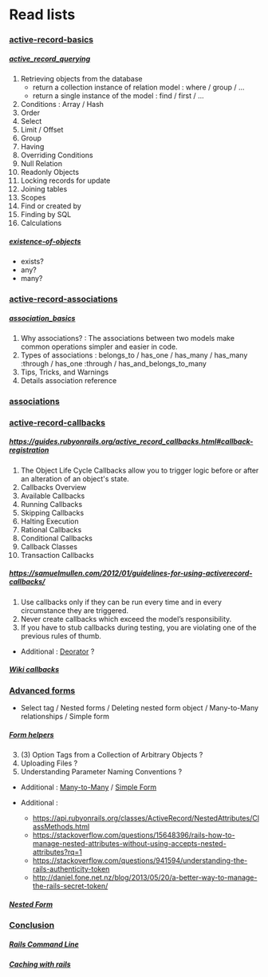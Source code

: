 # Read lists

### [active-record-basics](https://www.theodinproject.com/courses/ruby-on-rails/lessons/active-record-queries#querying-basics)
##### [active_record_querying](https://guides.rubyonrails.org/active_record_querying.html)
1. Retrieving objects from the database
    - return a collection instance of relation model : where / group / ...
    - return a single instance of the model : find / first / ...
2. Conditions : Array / Hash
3. Order
4. Select
5. Limit / Offset
6. Group
7. Having
8. Overriding Conditions
9. Null Relation
10. Readonly Objects
11. Locking records for update
12. Joining tables
14. Scopes
18. Find or created by
19. Finding by SQL
21. Calculations

##### [existence-of-objects](https://guides.rubyonrails.org/active_record_querying.html#existence-of-objects)
- exists?
- any?
- many?

### [active-record-associations](https://www.theodinproject.com/courses/ruby-on-rails/lessons/active-record-associations)
##### [association_basics](https://guides.rubyonrails.org/association_basics.html)
1. Why associations? : The associations between two models make common operations simpler and easier in code.
2. Types of associations : belongs_to / has_one / has_many / has_many :through / has_one :through / has_and_belongs_to_many
3. Tips, Tricks, and Warnings
4. Details association reference

### [associations](https://www.theodinproject.com/courses/ruby-on-rails/lessons/associations)

### [active-record-callbacks](https://www.theodinproject.com/courses/ruby-on-rails/lessons/active-record-callbacks)
##### https://guides.rubyonrails.org/active_record_callbacks.html#callback-registration
1. The Object Life Cycle
Callbacks allow you to trigger logic before or after an alteration of an object's state.
2. Callbacks Overview
3. Available Callbacks
4. Running Callbacks
5. Skipping Callbacks
6. Halting Execution
7. Rational Callbacks
8. Conditional Callbacks
9. Callback Classes
10. Transaction Callbacks

##### https://samuelmullen.com/2012/01/guidelines-for-using-activerecord-callbacks/
1. Use callbacks only if they can be run every time and in every circumstance they are triggered.
2. Never create callbacks which exceed the model’s responsibility.
3. If you have to stub callbacks during testing, you are violating one of the previous rules of thumb.
+ Additional : [Deorator](https://samuelmullen.com/2011/12/sending-notifications-using-decorators-instead-of-callbacks/) ?

##### [Wiki callbacks](https://en.wikibooks.org/wiki/Ruby_on_Rails/ActiveRecord/Callbacks)


### [Advanced forms](https://www.theodinproject.com/courses/ruby-on-rails/lessons/advanced-forms)
+ Select tag / Nested forms / Deleting nested form object / Many-to-Many relationships / Simple form
##### [Form helpers](https://guides.rubyonrails.org/form_helpers.html)
3. (3) Option Tags from a Collection of Arbitrary Objects ?
5. Uploading Files ?
7. Understanding Parameter Naming Conventions ?
+ Additional : [Many-to-Many](https://thoughtbot.com/blog/accepts-nested-attributes-for-with-has-many-through) / [Simple Form](https://github.com/plataformatec/simple_form)

+ Additional :
  * https://api.rubyonrails.org/classes/ActiveRecord/NestedAttributes/ClassMethods.html
  * https://stackoverflow.com/questions/15648396/rails-how-to-manage-nested-attributes-without-using-accepts-nested-attributes?rq=1
  * https://stackoverflow.com/questions/941594/understanding-the-rails-authenticity-token
  * http://daniel.fone.net.nz/blog/2013/05/20/a-better-way-to-manage-the-rails-secret-token/

##### [Nested Form](https://www.createdbypete.com/working-with-nested-forms-and-a-many-to-many-association-in-rails-4/)

### [Conclusion](https://www.theodinproject.com/courses/ruby-on-rails/lessons/conclusion-ruby-on-rails)
##### [Rails Command Line](https://guides.rubyonrails.org/command_line.html)
##### [Caching with rails](https://guides.rubyonrails.org/caching_with_rails.html)
